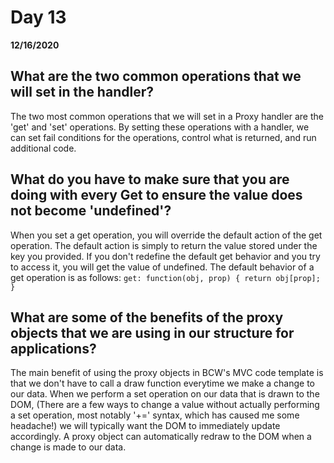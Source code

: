# Day 13
__12/16/2020__

## What are the two common operations that we will set in the handler?
The two most common operations that we will set in a Proxy handler are the 'get' and 'set' operations. By setting these operations with a handler, we can set fail conditions for the operations, control what is returned, and run additional code. 

## What do you have to make sure that you are doing with every Get to ensure the value does not become 'undefined'?
When you set a get operation, you will override the default action of the get operation. The default action is simply to return the value stored under the key you provided. If you don't redefine the default get behavior and you try to access it, you will get the value of undefined. The default behavior of a get operation is as follows:
`get: function(obj, prop) {
    return obj[prop];
}`

## What are some of the benefits of the proxy objects that we are using in our structure for applications?
The main benefit of using the proxy objects in BCW's MVC code template is that we don't have to call a draw function everytime we make a change to our data. When we perform a set operation on our data that is drawn to the DOM, (There are a few ways to change a value without actually performing a set operation, most notably '+=' syntax, which has caused me some headache!) we will typically want the DOM to immediately update accordingly. A proxy object can automatically redraw to the DOM when a change is made to our data.